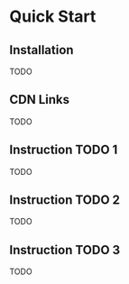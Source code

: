 # Quick Start

## Installation

TODO

## CDN Links

TODO

## Instruction TODO 1

TODO

## Instruction TODO 2

TODO

## Instruction TODO 3

TODO

